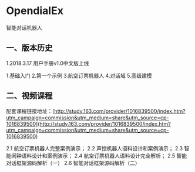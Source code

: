 OpendialEx
================

智能对话机器人

## 一、版本历史
1.2018.3.17
用户手册v1.0中文版上线

1.基础入门
2.第一个示例
3.航空订票机器人
4.对话域
5.高级建模

## 二、视频课程

配套课程链接地址：[http://study.163.com/provider/1016839500/index.htm?utm_campaign=commission&utm_medium=share&utm_source=cp-1016839500](http://study.163.com/provider/1016839500/index.htm?utm_campaign=commission&utm_medium=share&utm_source=cp-1016839500)

2.1 航空订票机器人完整案例演示；
2.2 声控机器人语料设计和案例演示；
2.3 智能闹钟语料设计和案例演示；
2.4 航空订票机器人语料设计完全解析；
2.5 智能对话框架源码解析（一）
2.6 智能对话框架源码解析（二）
